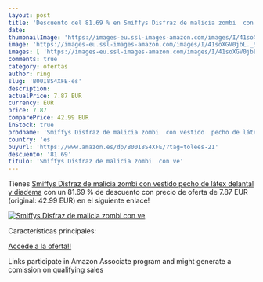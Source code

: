 ```yaml
---
layout: post
title: 'Descuento del 81.69 % en Smiffys Disfraz de malicia zombi  con ve'
date: 
thumbnailImage: 'https://images-eu.ssl-images-amazon.com/images/I/41soXGV0jbL._SL200_.jpg'
image: 'https://images-eu.ssl-images-amazon.com/images/I/41soXGV0jbL._SL200_.jpg'
images: [ 'https://images-eu.ssl-images-amazon.com/images/I/41soXGV0jbL._SL200_.jpg' ]
comments: true
category: ofertas
author: ring
slug: 'B00I8S4XFE-es'
description:
actualPrice: 7.87 EUR
currency: EUR
price: 7.87
comparePrice: 42.99 EUR
inStock: true
prodname: 'Smiffys Disfraz de malicia zombi  con vestido  pecho de látex  delantal y diadema'
country: 'es'
buyurl: 'https://www.amazon.es/dp/B00I8S4XFE/?tag=tolees-21'
descuento: '81.69'
titulo: 'Smiffys Disfraz de malicia zombi  con ve'
---
```


Tienes [Smiffys Disfraz de malicia zombi  con vestido  pecho de látex  delantal y diadema](https://www.amazon.es/dp/B00I8S4XFE/?tag=tolees-21) con un 81.69 % de descuento con precio de oferta de 7.87 EUR (original: 42.99 EUR) en el siguiente enlace!

[![Smiffys Disfraz de malicia zombi  con ve](https://images-eu.ssl-images-amazon.com/images/I/41soXGV0jbL._SL200_.jpg)](https://www.amazon.es/dp/B00I8S4XFE/?tag=tolees-21)

Características principales:


[Accede a la oferta!!](https://www.amazon.es/dp/B00I8S4XFE/?tag=tolees-21)

Links participate in Amazon Associate program and might generate a comission on qualifying sales


